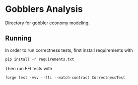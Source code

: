 # Gobblers Analysis

Directory for gobbler economy modeling.

## Running

In order to run correctness tests, first install requirements with

```
pip install -r requirements.txt
```

Then run FFI tests with

```
forge test -vvv --ffi --match-contract CorrectnessTest
```
